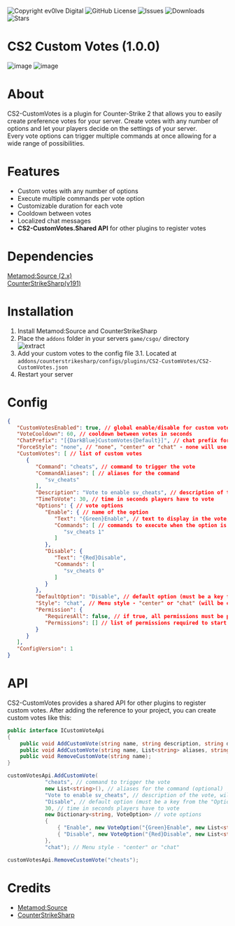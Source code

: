 ![Copyright ev0lve Digital](https://img.shields.io/badge/Copyright-ev0lve%20Digital-blue) ![GitHub License](https://img.shields.io/github/license/imi-tat0r/CS2-CustomVotes) ![Issues](https://img.shields.io/github/issues/imi-tat0r/CS2-CustomVotes) ![Downloads](https://img.shields.io/github/downloads/imi-tat0r/CS2-CustomVotes/total) ![Stars](https://img.shields.io/github/stars/imi-tat0r/CS2-CustomVotes)

# CS2 Custom Votes (1.0.0)
![image](https://du.hurenso.hn/r/X4jQaq.png) ![image](https://du.hurenso.hn/r/81Imq8.png)

# About
CS2-CustomVotes is a plugin for Counter-Strike 2 that allows you to easily create preference votes for your server. Create votes with any number of options and let your players decide on the settings of your server.  
Every vote options can trigger multiple commands at once allowing for a wide range of possibilities.

# Features
- Custom votes with any number of options
- Execute multiple commands per vote option
- Customizable duration for each vote
- Cooldown between votes
- Localized chat messages
- **CS2-CustomVotes.Shared API** for other plugins to register votes

# Dependencies
[Metamod:Source (2.x)](https://www.sourcemm.net/downloads.php/?branch=master)  
[CounterStrikeSharp(v191)](https://github.com/roflmuffin/CounterStrikeSharp/releases)

# Installation
1. Install Metamod:Source and CounterStrikeSharp
2. Place the `addons` folder in your servers `game/csgo/` directory  
   ![extract](https://du.hurenso.hn/r/0NyFPY.png)
3. Add your custom votes to the config file
   3.1. Located at `addons/counterstrikesharp/configs/plugins/CS2-CustomVotes/CS2-CustomVotes.json`
4. Restart your server

# Config
```json
{
   "CustomVotesEnabled": true, // global enable/disable for custom votes
   "VoteCooldown": 60, // cooldown between votes in seconds
   "ChatPrefix": "[{DarkBlue}CustomVotes{Default}]", // chat prefix for plugin messages, supports all ChatColors
   "ForceStyle": "none", // "none", "center" or "chat" - none will use the style from the vote settings
   "CustomVotes": [ // list of custom votes
      {
         "Command": "cheats", // command to trigger the vote
         "CommandAliases": [ // aliases for the command
            "sv_cheats"
         ],
         "Description": "Vote to enable sv_cheats", // description of the vote, will be displayed in the vote menu
         "TimeToVote": 30, // time in seconds players have to vote
         "Options": { // vote options
            "Enable": { // name of the option
               "Text": "{Green}Enable", // text to display in the vote menu (supports ChatColors when using the "chat" style)
               "Commands": [ // commands to execute when the option is selected
                  "sv_cheats 1"
               ]
            },
            "Disable": {
               "Text": "{Red}Disable",
               "Commands": [
                  "sv_cheats 0"
               ]
            }
         },
         "DefaultOption": "Disable", // default option (must be a key from the "Options" object)
         "Style": "chat", // Menu style - "center" or "chat" (will be overridden by the global ForceStyle if not "none")
         "Permission": {
            "RequiresAll": false, // if true, all permissions must be present to vote
            "Permissions": [] // list of permissions required to start this vote (empty list allows everyone to start the vote)
         }
      }
   ],
   "ConfigVersion": 1
}
```

# API
CS2-CustomVotes provides a shared API for other plugins to register custom votes. After adding the reference to your project, you can create custom votes like this:
```csharp
public interface ICustomVoteApi
{
    public void AddCustomVote(string name, string description, string defaultOption, float timeToVote, Dictionary<string, VoteOption> options, string style);
    public void AddCustomVote(string name, List<string> aliases, string description, string defaultOption, float timeToVote, Dictionary<string, VoteOption> options, string style);
    public void RemoveCustomVote(string name);
}

customVotesApi.AddCustomVote(
            "cheats", // command to trigger the vote
            new List<string>(), // aliases for the command (optional)
            "Vote to enable sv_cheats", // description of the vote, will be displayed in the vote menu
            "Disable", // default option (must be a key from the "Options" object)
            30, // time in seconds players have to vote
            new Dictionary<string, VoteOption> // vote options
            {
                { "Enable", new VoteOption("{Green}Enable", new List<string> { "sv_cheats 1" })},
                { "Disable", new VoteOption("{Red}Disable", new List<string> { "sv_cheats 0" })},
            },
            "chat"); // Menu style - "center" or "chat"

customVotesApi.RemoveCustomVote("cheats");
```

# Credits
- [Metamod:Source](https://www.sourcemm.net/)
- [CounterStrikeSharp](https://github.com/roflmuffin/CounterStrikeSharp)
